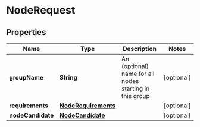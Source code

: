 
# NodeRequest

## Properties
Name | Type | Description | Notes
------------ | ------------- | ------------- | -------------
**groupName** | **String** | An (optional) name for all nodes starting in this group  |  [optional]
**requirements** | [**NodeRequirements**](NodeRequirements.md) |  |  [optional]
**nodeCandidate** | [**NodeCandidate**](NodeCandidate.md) |  |  [optional]



